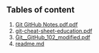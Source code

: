 ## Tables of content
1. [Git GitHub Notes.pdf.pdf](./Git%20GitHub%20Notes.pdf.pdf)
1. [git-cheat-sheet-education.pdf](./git-cheat-sheet-education.pdf)
1. [Git__GitHub_102_modified.pdf](./Git__GitHub_102_modified.pdf)
1. [readme.md](./readme.md)
